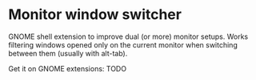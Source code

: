 # Monitor window switcher

GNOME shell extension to improve dual (or more) monitor setups. Works filtering windows opened only on the current monitor when switching between them (usually with alt-tab).

Get it on GNOME extensions: TODO